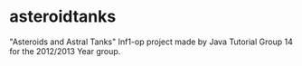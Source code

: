 # asteroidtanks #

"Asteroids and Astral Tanks"
Inf1-op project made by Java Tutorial Group 14 for the 2012/2013 Year group.
	
	


